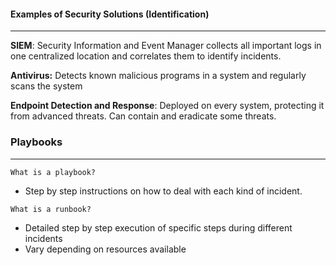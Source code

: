 
#### Examples of Security Solutions (Identification)
------
**SIEM**: Security Information and Event Manager collects all important logs in one centralized location and correlates them to identify incidents.

**Antivirus:** Detects known malicious programs in a system and regularly scans the system

**Endpoint Detection and Response**: Deployed on every system, protecting it from advanced threats. Can contain and eradicate some threats.



### Playbooks
----
`What is a playbook?`
- Step by step instructions on how to deal with each kind of incident.

`What is a runbook?`
- Detailed step by step execution of specific steps during different incidents
- Vary depending on resources available